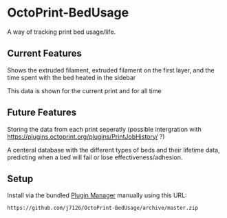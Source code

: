 # OctoPrint-BedUsage

A way of tracking print bed usage/life. 

## Current Features

Shows the extruded filament, extruded filament on the first layer, and the time spent with the bed heated in the sidebar

This data is shown for the current print and for all time

## Future Features

Storing the data from each print seperatly (possible intergration with https://plugins.octoprint.org/plugins/PrintJobHistory/ ?)

A centeral database with the different types of beds and their lifetime data, predicting when a bed will fail or lose effectiveness/adhesion. 

## Setup

Install via the bundled [Plugin Manager](https://github.com/foosel/OctoPrint/wiki/Plugin:-Plugin-Manager) manually using this URL:

    https://github.com/j7126/OctoPrint-BedUsage/archive/master.zip
